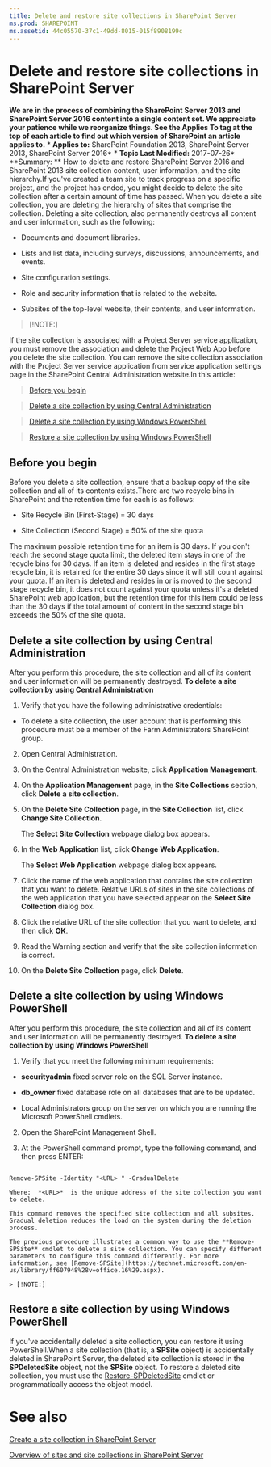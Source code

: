 ```yaml
---
title: Delete and restore site collections in SharePoint Server
ms.prod: SHAREPOINT
ms.assetid: 44c05570-37c1-49dd-8015-015f8908199c
---
```



# Delete and restore site collections in SharePoint Server
 **We are in the process of combining the SharePoint Server 2013 and SharePoint Server 2016 content into a single content set. We appreciate your patience while we reorganize things. See the Applies To tag at the top of each article to find out which version of SharePoint an article applies to.** * **Applies to:** SharePoint Foundation 2013, SharePoint Server 2013, SharePoint Server 2016*  * **Topic Last Modified:** 2017-07-26* **Summary: ** How to delete and restore SharePoint Server 2016 and SharePoint 2013 site collection content, user information, and the site hierarchy.If you've created a team site to track progress on a specific project, and the project has ended, you might decide to delete the site collection after a certain amount of time has passed. When you delete a site collection, you are deleting the hierarchy of sites that comprise the collection. Deleting a site collection, also permanently destroys all content and user information, such as the following:
- Documents and document libraries.
    
  
- Lists and list data, including surveys, discussions, announcements, and events.
    
  
- Site configuration settings.
    
  
- Role and security information that is related to the website.
    
  
- Subsites of the top-level website, their contents, and user information.
    
  

> [!NOTE:]

  
    
    

If the site collection is associated with a Project Server service application, you must remove the association and delete the Project Web App before you delete the site collection. You can remove the site collection association with the Project Server service application from service application settings page in the SharePoint Central Administration website.In this article:

  
    
    
>  [Before you begin](#begin)
    
  

  
    
    
>  [Delete a site collection by using Central Administration](#section1)
    
  

  
    
    
>  [Delete a site collection by using Windows PowerShell](#section2)
    
  

  
    
    
>  [Restore a site collection by using Windows PowerShell](#section3)
    
  

## Before you begin
<a name="begin"> </a>

Before you delete a site collection, ensure that a backup copy of the site collection and all of its contents exists.There are two recycle bins in SharePoint and the retention time for each is as follows:
- Site Recycle Bin (First-Stage) = 30 days
    
  
- Site Collection (Second Stage) = 50% of the site quota
    
  
The maximum possible retention time for an item is 30 days. If you don't reach the second stage quota limit, the deleted item stays in one of the recycle bins for 30 days. If an item is deleted and resides in the first stage recycle bin, it is retained for the entire 30 days since it will still count against your quota. If an item is deleted and resides in or is moved to the second stage recycle bin, it does not count against your quota unless it's a deleted SharePoint web application, but the retention time for this item could be less than the 30 days if the total amount of content in the second stage bin exceeds the 50% of the site quota.
## Delete a site collection by using Central Administration
<a name="section1"> </a>

After you perform this procedure, the site collection and all of its content and user information will be permanently destroyed. **To delete a site collection by using Central Administration**
1. Verify that you have the following administrative credentials:
    
  - To delete a site collection, the user account that is performing this procedure must be a member of the Farm Administrators SharePoint group.
    
  
2. Open Central Administration.
    
  
3. On the Central Administration website, click **Application Management**.
    
  
4. On the **Application Management** page, in the **Site Collections** section, click **Delete a site collection**.
    
  
5. On the **Delete Site Collection** page, in the **Site Collection** list, click **Change Site Collection**.
    
    The **Select Site Collection** webpage dialog box appears.
    
  
6. In the **Web Application** list, click **Change Web Application**.
    
    The **Select Web Application** webpage dialog box appears.
    
  
7. Click the name of the web application that contains the site collection that you want to delete. Relative URLs of sites in the site collections of the web application that you have selected appear on the **Select Site Collection** dialog box.
    
  
8. Click the relative URL of the site collection that you want to delete, and then click **OK**.
    
  
9. Read the Warning section and verify that the site collection information is correct.
    
  
10. On the **Delete Site Collection** page, click **Delete**.
    
  

## Delete a site collection by using Windows PowerShell
<a name="section2"> </a>

After you perform this procedure, the site collection and all of its content and user information will be permanently destroyed. **To delete a site collection by using Windows PowerShell**
1. Verify that you meet the following minimum requirements: 
    
  - **securityadmin** fixed server role on the SQL Server instance.
    
  
  - **db_owner** fixed database role on all databases that are to be updated.
    
  
  - Local Administrators group on the server on which you are running the Microsoft PowerShell cmdlets.
    
  
2. Open the SharePoint Management Shell.
    
  
3. At the PowerShell command prompt, type the following command, and then press ENTER:
    
  ```
  
Remove-SPSite -Identity "<URL> " -GradualDelete
  ```


    Where:  *<URL>*  is the unique address of the site collection you want to delete.
    
    This command removes the specified site collection and all subsites. Gradual deletion reduces the load on the system during the deletion process.
    
    The previous procedure illustrates a common way to use the **Remove-SPSite** cmdlet to delete a site collection. You can specify different parameters to configure this command differently. For more information, see [Remove-SPSite](https://technet.microsoft.com/en-us/library/ff607948%28v=office.16%29.aspx).
    
    > [!NOTE:]
      

## Restore a site collection by using Windows PowerShell
<a name="section3"> </a>

If you've accidentally deleted a site collection, you can restore it using PowerShell.When a site collection (that is, a **SPSite** object) is accidentally deleted in SharePoint Server, the deleted site collection is stored in the **SPDeletedSite** object, not the **SPSite** object. To restore a deleted site collection, you must use the [Restore-SPDeletedSite](https://technet.microsoft.com/en-us/library/hh286319%28v=office.16%29.aspx) cmdlet or programmatically access the object model.
# See also

#### 

 [Create a site collection in SharePoint Server](html/create-a-site-collection-in-sharepoint-server.md)
  
    
    
 [Overview of sites and site collections in SharePoint Server](html/overview-of-sites-and-site-collections-in-sharepoint-server.md)
  
    
    

  
    
    


